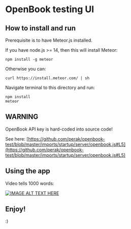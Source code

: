 # OpenBook testing UI

## How to install and run

Prerequisite is to have Meteor.js installed.

If you have node.js >= 14, then this will install Meteor:

```
npm install -g meteor
```

Otherwise you can:

```
curl https://install.meteor.com/ | sh
```


Navigate terminal to this directory and run:

```
npm install
meteor
```


## **WARNING**

OpenBook API key is hard-coded into source code!

See here: [https://github.com/perak/openbook-test/blob/master/imports/startup/server/openbook.js#L5](https://github.com/perak/openbook-test/blob/master/imports/startup/server/openbook.js#L5)


## Using the app

Video tells 1000 words:

[![IMAGE ALT TEXT HERE](https://img.youtube.com/vi/r4EONH6IKe0/0.jpg)](https://www.youtube.com/watch?v=r4EONH6IKe0)

## Enjoy!

:)
